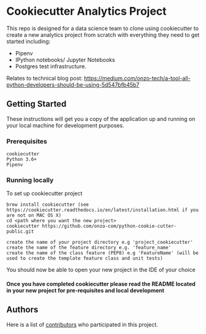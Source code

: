 # Cookiecutter Analytics Project

This repo is designed for a data science team to clone using cookiecutter to create a new analytics project from scratch with everything they need to get started including: 
* Pipenv
* IPython notebooks/ Jupyter Notebooks
* Postgres test infrastructure.

Relates to technical blog post: https://medium.com/onzo-tech/a-tool-all-python-developers-should-be-using-5d547bfb45b7

## Getting Started

These instructions will get you a copy of the application up and running on your local machine for development purposes.


### Prerequisites

```
cookiecutter
Python 3.6+
Pipenv
```

### Running locally

To set up cookiecutter project
```
brew install cookiecutter (see https://cookiecutter.readthedocs.io/en/latest/installation.html if you are not on MAC OS X)
cd <path where you want the new project>
cookiecutter https://github.com/onzo-com/python-cookie-cutter-public.git

create the name of your project directory e.g 'project_cookiecutter'
create the name of the feature directory e.g. 'feature_name'
create the name of the class feature (PEP8) e.g 'FeatureName' (will be used to create the template feature class and unit tests) 
```
You should now be able to open your new project in the IDE of your choice 

#### Once you have completed cookiecutter please read the README located in your new project for pre-requisites and local development


## Authors

Here is a list of [contributors](https://github.com/onzo-com/python-cookie-cutter-public/graphs/contributors) who participated
in this project.
